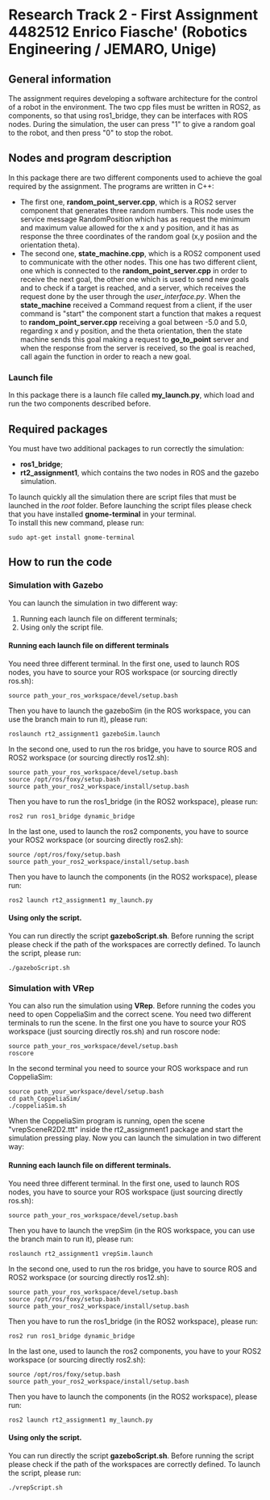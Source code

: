 # Research Track 2 - First Assignment 4482512 Enrico Fiasche' (Robotics Engineering / JEMARO, Unige)

## General information
The assignment requires developing a software architecture for the control of a robot in the environment. The two cpp
files must be written in ROS2, as components, so that using ros1_bridge, they can be interfaces with ROS nodes.
During the simulation, the user can press "1" to give a random goal to the robot, and then press "0" to stop the robot.

## Nodes and program description
In this package there are two different components used to achieve the goal required by the assignment. The programs
are written in C++:
- The first one, **random_point_server.cpp**, which is a ROS2 server component that generates three random numbers.
This node uses the service message RandomPosition which has as request the minimum and maximum value allowed for the
x and y position, and it has as response the three coordinates of the random goal (x,y posiion and the orientation theta).
- The second one, **state_machine.cpp**, which is a ROS2 component used to communicate with the other nodes. This one has
two different client, one which is connected to the **random_point_server.cpp** in order to receive the next goal,
the other one which is used to send new goals and to check if a target is reached, and a server, which
receives the request done by the user through the _user\_interface.py_. When the **state_machine** received a Command
request from a client, if the user command is "start" the component start a function that makes a request to
**random_point_server.cpp** receiving a goal between -5.0 and 5.0, regarding x and y position, and the theta orientation,
then the state machine sends this goal making a request to **go_to_point** server and when the response from the server
is received, so the goal is reached, call again the function in order to reach a new goal.

### Launch file
In this package there is a launch file called **my_launch.py**, which load and run the two components described before. 

## Required packages
You must have two additional packages to run correctly the simulation:
- **ros1_bridge**;
- **rt2_assignment1**, which contains the two nodes in ROS and the gazebo simulation. <br/>

To launch quickly all the simulation there are script files that must be launched in the _root_ folder.
Before launching the script files please check that you have installed **gnome-terminal** in your terminal. <br/>
To install this new command, please run:
```
sudo apt-get install gnome-terminal
```

## How to run the code
### Simulation with Gazebo
You can launch the simulation in two different way:
1. Running each launch file on different terminals;
2. Using only the script file.

#### Running each launch file on different terminals
You need three different terminal. In the first one, used to launch ROS nodes, you have to source your ROS workspace (or sourcing directly ros.sh):
```
source path_your_ros_workspace/devel/setup.bash
```
Then you have to launch the gazeboSim (in the ROS workspace, you can use the branch main to run it), please run:
```
roslaunch rt2_assignment1 gazeboSim.launch
```
In the second one, used to run the ros bridge, you have to source ROS and ROS2 workspace (or sourcing directly ros12.sh):
```
source path_your_ros_workspace/devel/setup.bash
source /opt/ros/foxy/setup.bash
source path_your_ros2_workspace/install/setup.bash
```
Then you have to run the ros1_bridge (in the ROS2 workspace), please run:
```
ros2 run ros1_bridge dynamic_bridge
```
In the last one, used to launch the ros2 components, you have to source your ROS2 workspace (or sourcing directly ros2.sh):
```
source /opt/ros/foxy/setup.bash
source path_your_ros2_workspace/install/setup.bash
```
Then you have to launch the components (in the ROS2 workspace), please run:
```
ros2 launch rt2_assignment1 my_launch.py
```
#### Using only the script.
You can run directly the script **gazeboScript.sh**. Before running the script please
check if the path of the workspaces are correctly defined. To launch the script, please run:
```
./gazeboScript.sh
```

### Simulation with VRep
You can also run the simulation using **VRep**. Before running the codes you need to open CoppeliaSim and the correct scene.
You need two different terminals to run the scene. In the first one you have to source your ROS workspace (just sourcing directly ros.sh)
and run roscore node:
```
source path_your_ros_workspace/devel/setup.bash
roscore
```
In the second terminal you need to source your ROS workspace and run CoppeliaSim:
```
source path_your_workspace/devel/setup.bash
cd path_CoppeliaSim/
./coppeliaSim.sh
```
When the CoppeliaSim program is running, open the scene "vrepSceneR2D2.ttt" inside the rt2_assignment1 package and 
start the simulation pressing play.
Now you can launch the simulation in two different way:
#### Running each launch file on different terminals.
You need three different terminal. In the first one, used to launch ROS nodes, you have to source your ROS 
workspace (just sourcing directly ros.sh):
```
source path_your_ros_workspace/devel/setup.bash
```
Then you have to launch the vrepSim (in the ROS workspace, you can use the branch main to run it), please run:
```
roslaunch rt2_assignment1 vrepSim.launch
```
In the second one, used to run the ros bridge, you have to source ROS and ROS2 workspace (or sourcing directly ros12.sh):
```
source path_your_ros_workspace/devel/setup.bash
source /opt/ros/foxy/setup.bash
source path_your_ros2_workspace/install/setup.bash
```
Then you have to run the ros1_bridge (in the ROS2 workspace), please run:
```
ros2 run ros1_bridge dynamic_bridge
```
In the last one, used to launch the ros2 components, you have to your ROS2 workspace (or sourcing directly ros2.sh):
```
source /opt/ros/foxy/setup.bash
source path_your_ros2_workspace/install/setup.bash
```
Then you have to launch the components (in the ROS2 workspace), please run:
```
ros2 launch rt2_assignment1 my_launch.py
```
#### Using only the script.
You can run directly the script **gazeboScript.sh**. Before running the script please  check if the path of the workspaces are
correctly defined. To launch the script, please run:
```
./vrepScript.sh
```
